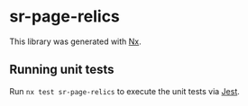 # sr-page-relics

This library was generated with [Nx](https://nx.dev).

## Running unit tests

Run `nx test sr-page-relics` to execute the unit tests via [Jest](https://jestjs.io).
